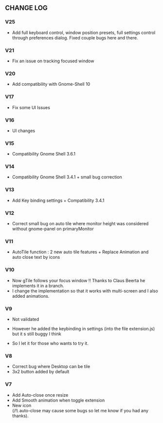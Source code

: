 CHANGE LOG
----------

### V25

-   Add full keyboard control, window position presets, full settings control through preferences dialog. Fixed couple bugs here and there.

### V21

-   Fix an issue on tracking focused window


### V20

-   Add compatibility with Gnome-Shell 10

### V17

-   Fix some UI Issues

### V16

-   UI changes

### V15

-   Compatibility Gnome Shell 3.6.1
	
### V14

-   Compatibility Gnome Shell 3.4.1 + small bug correction

### V13

-   Add Key binding settings + Compatibility 3.4.1

### V12

-   Correct small bug on auto tile where monitor height was considered without gnome-panel on primaryMonitor

### V11

-   AutoTile function : 2 new auto tile features + Replace Animation and auto close text by icons
    
### V10
 
-   Now gTile follows your focus window !! Thanks to Claus Beerta he implements it in a branch.
-   I change the implementation so that it works with  multi-screen and I also added animations.
    
### V9

-   Not validated

-   However he added the keybinding in settings (into the file extension.js) but it s still buggy I think
-   So I let it for those who wants to try it.

### V8

-   Correct bug where Desktop can be tile
-   3x2 button added by default

### V7

-   Add Auto-close once resize
-   Add Smooth animation when toggle extension
-   New icon  
    (/!\ auto-close may cause some bugs so let me know if you had any thanks).

